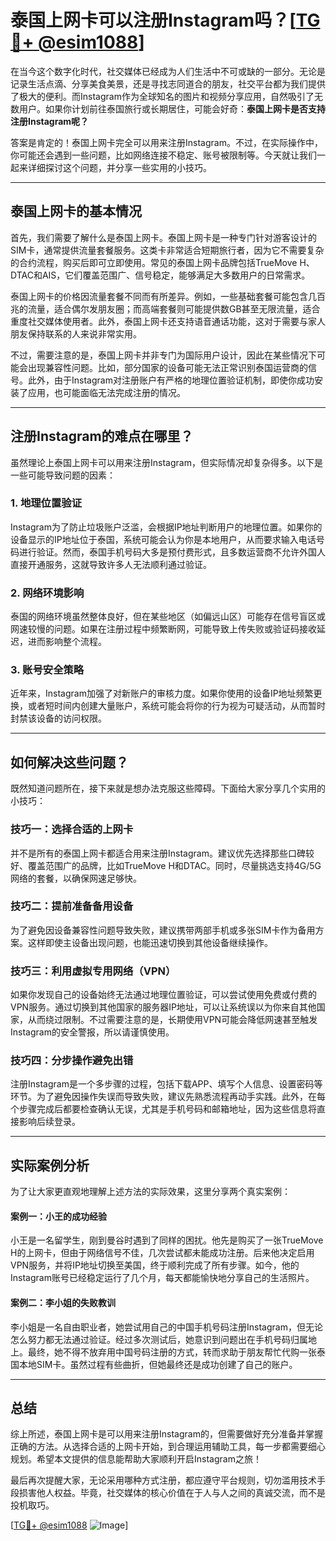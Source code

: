 # 泰国上网卡可以注册Instagram吗？[[TG💪+ @esim1088](https://t.me/s/esim1088)]

在当今这个数字化时代，社交媒体已经成为人们生活中不可或缺的一部分。无论是记录生活点滴、分享美食美景，还是寻找志同道合的朋友，社交平台都为我们提供了极大的便利。而Instagram作为全球知名的图片和视频分享应用，自然吸引了无数用户。如果你计划前往泰国旅行或长期居住，可能会好奇：**泰国上网卡是否支持注册Instagram呢？**

答案是肯定的！泰国上网卡完全可以用来注册Instagram。不过，在实际操作中，你可能还会遇到一些问题，比如网络连接不稳定、账号被限制等。今天就让我们一起来详细探讨这个问题，并分享一些实用的小技巧。

---

## 泰国上网卡的基本情况

首先，我们需要了解什么是泰国上网卡。泰国上网卡是一种专门针对游客设计的SIM卡，通常提供流量套餐服务。这类卡非常适合短期旅行者，因为它不需要复杂的合约流程，购买后即可立即使用。常见的泰国上网卡品牌包括TrueMove H、DTAC和AIS，它们覆盖范围广、信号稳定，能够满足大多数用户的日常需求。

泰国上网卡的价格因流量套餐不同而有所差异。例如，一些基础套餐可能包含几百兆的流量，适合偶尔发朋友圈；而高端套餐则可能提供数GB甚至无限流量，适合重度社交媒体使用者。此外，泰国上网卡还支持语音通话功能，这对于需要与家人朋友保持联系的人来说非常实用。

不过，需要注意的是，泰国上网卡并非专门为国际用户设计，因此在某些情况下可能会出现兼容性问题。比如，部分国家的设备可能无法正常识别泰国运营商的信号。此外，由于Instagram对注册账户有严格的地理位置验证机制，即使你成功安装了应用，也可能面临无法完成注册的情况。

---

## 注册Instagram的难点在哪里？

虽然理论上泰国上网卡可以用来注册Instagram，但实际情况却复杂得多。以下是一些可能导致问题的因素：

### 1. 地理位置验证
Instagram为了防止垃圾账户泛滥，会根据IP地址判断用户的地理位置。如果你的设备显示的IP地址位于泰国，系统可能会认为你是本地用户，从而要求输入电话号码进行验证。然而，泰国手机号码大多是预付费形式，且多数运营商不允许外国人直接开通服务，这就导致许多人无法顺利通过验证。

### 2. 网络环境影响
泰国的网络环境虽然整体良好，但在某些地区（如偏远山区）可能存在信号盲区或网速较慢的问题。如果在注册过程中频繁断网，可能导致上传失败或验证码接收延迟，进而影响整个流程。

### 3. 账号安全策略
近年来，Instagram加强了对新账户的审核力度。如果你使用的设备IP地址频繁更换，或者短时间内创建大量账户，系统可能会将你的行为视为可疑活动，从而暂时封禁该设备的访问权限。

---

## 如何解决这些问题？

既然知道问题所在，接下来就是想办法克服这些障碍。下面给大家分享几个实用的小技巧：

### 技巧一：选择合适的上网卡
并不是所有的泰国上网卡都适合用来注册Instagram。建议优先选择那些口碑较好、覆盖范围广的品牌，比如TrueMove H和DTAC。同时，尽量挑选支持4G/5G网络的套餐，以确保网速足够快。

### 技巧二：提前准备备用设备
为了避免因设备兼容性问题导致失败，建议携带两部手机或多张SIM卡作为备用方案。这样即使主设备出现问题，也能迅速切换到其他设备继续操作。

### 技巧三：利用虚拟专用网络（VPN）
如果你发现自己的设备始终无法通过地理位置验证，可以尝试使用免费或付费的VPN服务。通过切换到其他国家的服务器IP地址，可以让系统误以为你来自其他国家，从而绕过限制。不过需要注意的是，长期使用VPN可能会降低网速甚至触发Instagram的安全警报，所以请谨慎使用。

### 技巧四：分步操作避免出错
注册Instagram是一个多步骤的过程，包括下载APP、填写个人信息、设置密码等环节。为了避免因操作失误而导致失败，建议先熟悉流程再动手实践。此外，在每个步骤完成后都要检查确认无误，尤其是手机号码和邮箱地址，因为这些信息将直接影响后续登录。

---

## 实际案例分析

为了让大家更直观地理解上述方法的实际效果，这里分享两个真实案例：

#### 案例一：小王的成功经验
小王是一名留学生，刚到曼谷时遇到了同样的困扰。他先是购买了一张TrueMove H的上网卡，但由于网络信号不佳，几次尝试都未能成功注册。后来他决定启用VPN服务，并将IP地址切换至美国，终于顺利完成了所有步骤。如今，他的Instagram账号已经稳定运行了几个月，每天都能愉快地分享自己的生活照片。

#### 案例二：李小姐的失败教训
李小姐是一名自由职业者，她尝试用自己的中国手机号码注册Instagram，但无论怎么努力都无法通过验证。经过多次测试后，她意识到问题出在手机号码归属地上。最终，她不得不放弃用中国号码注册的方式，转而求助于朋友帮忙代购一张泰国本地SIM卡。虽然过程有些曲折，但她最终还是成功创建了自己的账户。

---

## 总结

综上所述，泰国上网卡是可以用来注册Instagram的，但需要做好充分准备并掌握正确的方法。从选择合适的上网卡开始，到合理运用辅助工具，每一步都需要细心规划。希望本文提供的信息能帮助大家顺利开启Instagram之旅！

最后再次提醒大家，无论采用哪种方式注册，都应遵守平台规则，切勿滥用技术手段损害他人权益。毕竟，社交媒体的核心价值在于人与人之间的真诚交流，而不是投机取巧。

[[TG💪+ @esim1088](https://t.me/s/esim1088) ![Image](https://i.postimg.cc/4NQfJmqS/Snipaste-2025-05-13-00-14-12.png)]